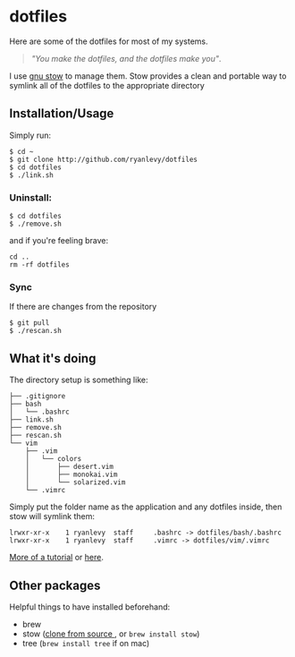 # dotfiles
Here are some of the dotfiles for most of my systems. 
> _"You make the dotfiles, and the dotfiles make you"_.

I use [gnu stow](http://www.gnu.org/software/stow/) to manage them. Stow provides a clean and portable way to symlink all of the dotfiles to the appropriate directory

## Installation/Usage
Simply run:
```
$ cd ~ 
$ git clone http://github.com/ryanlevy/dotfiles
$ cd dotfiles
$ ./link.sh
````
### Uninstall:
```
$ cd dotfiles
$ ./remove.sh
```
and if you're feeling brave:
```
cd ..
rm -rf dotfiles
```
### Sync
If there are changes from the repository
```
$ git pull
$ ./rescan.sh
```
## What it's doing
The directory setup is something like:
```
├── .gitignore
├── bash
│   └── .bashrc
├── link.sh
├── remove.sh
├── rescan.sh
└── vim
    ├── .vim
    │   └── colors
    │       ├── desert.vim
    │       ├── monokai.vim
    │       └── solarized.vim
    └── .vimrc
```
Simply put the folder name as the application and any dotfiles inside, then stow will symlink them:
```
lrwxr-xr-x    1 ryanlevy  staff     .bashrc -> dotfiles/bash/.bashrc
lrwxr-xr-x    1 ryanlevy  staff     .vimrc -> dotfiles/vim/.vimrc
```

[More of a tutorial](http://brandon.invergo.net/news/2012-05-26-using-gnu-stow-to-manage-your-dotfiles.html) or [here](http://taihen.org/managing-dotfiles-with-gnu-stow/).

## Other packages
Helpful things to have installed beforehand:
* brew
* stow ([clone from source ](https://savannah.gnu.org/git/?group=stow), or `brew install stow`)
* tree (`brew install tree` if on mac)

